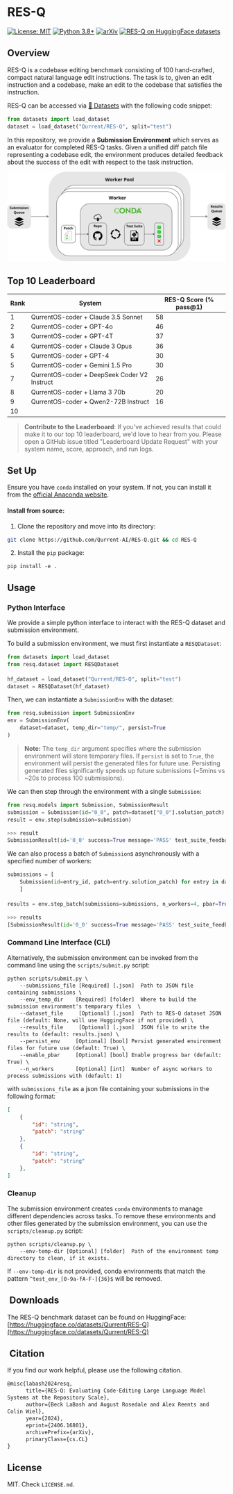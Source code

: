 # RES-Q
[![License: MIT](https://img.shields.io/badge/License-MIT-green.svg)](https://opensource.org/licenses/MIT)
[![Python 3.8+](https://img.shields.io/badge/python-3.8+-blue.svg)](https://www.python.org/downloads/release/python-380/)
[![arXiv](https://img.shields.io/badge/arXiv-2406.16801-b31b1b.svg)](https://arxiv.org/abs/2406.16801) [![RES-Q on HuggingFace datasets](https://img.shields.io/badge/%F0%9F%A4%97%20Datasets-RES--Q-yellow?style=flat)](https://huggingface.co/datasets/Qurrent/RES-Q)

## Overview
RES-Q is a codebase editing benchmark consisting of 100 hand-crafted, compact natural language edit instructions.
The task is to, given an edit instruction and a codebase, make an edit to the codebase that satisfies the instruction.

RES-Q can be accessed via [🤗 Datasets](https://huggingface.co/datasets/Qurrent/RES-Q) with the following code snippet:
```python
from datasets import load_dataset
dataset = load_dataset("Qurrent/RES-Q", split="test")
```
In this repository, we provide a **Submission Environment** which serves as an evaluator for completed RES-Q tasks. Given a unified diff patch file representing a codebase edit, the environment produces detailed feedback about the success of the edit with respect to the task instruction.

<div align="center">
<p align="center">
  <img src="assets/environment.png" width="600px" alt="diagram">
</p>
</div>



## Top 10 Leaderboard

| Rank | System | RES-Q Score (% pass@1) |
|------|--------|----------------------|
| 1    | QurrentOS-coder + Claude 3.5 Sonnet | 58 |
| 2    | QurrentOS-coder + GPT-4o | 46 |
| 3    | QurrentOS-coder + GPT-4T | 37 |
| 4    | QurrentOS-coder + Claude 3 Opus | 36 |
| 5    | QurrentOS-coder + GPT-4 | 30 |
| 5    | QurrentOS-coder + Gemini 1.5 Pro | 30 |
| 7    | QurrentOS-coder + DeepSeek Coder V2 Instruct | 26 |
| 8    | QurrentOS-coder + Llama 3 70b | 20 |
| 9    | QurrentOS-coder + Qwen2-72B Instruct | 16 |
| 10    |  |  |

> **Contribute to the Leaderboard**: If you've achieved results that could make it to our top 10 leaderboard, we'd love to hear from you. Please open a GitHub issue titled "Leaderboard Update Request" with your system name, score, approach, and run logs. 


##  Set Up

Ensure you have `conda` installed on your system. If not, you can install it from the [official Anaconda website](https://www.anaconda.com/products/individual).

#### Install from source:
1. Clone the repository and move into its directory:

```bash
git clone https://github.com/Qurrent-AI/RES-Q.git && cd RES-Q
```

2. Install the `pip` package:

```
pip install -e .
```

## Usage

### Python Interface
We provide a simple python interface to interact with the RES-Q dataset and submission environment.

To build a submission environment, we must first instantiate a `RESQDataset`:
```python
from datasets import load_dataset
from resq.dataset import RESQDataset

hf_dataset = load_dataset("Qurrent/RES-Q", split="test")
dataset = RESQDataset(hf_dataset)
```

Then, we can instantiate a `SubmissionEnv` with the dataset:  
```python
from resq.submission import SubmissionEnv
env = SubmissionEnv(
    dataset=dataset, temp_dir="temp/", persist=True
)
```
> **Note:**
> The `temp_dir` argument specifies where the submission environment will store temporary files. If `persist` is set to `True`, the environment will persist the generated files for future use. Persisting generated files significantly speeds up future submissions (~5mins vs ~20s to process 100 submissions).

We can then step through the environment with a single `Submission`: 
```python
from resq.models import Submission, SubmissionResult
submission = Submission(id="0_0", patch=dataset["0_0"].solution_patch)
result = env.step(submission=submission)
```
```python
>>> result
SubmissionResult(id='0_0' success=True message='PASS' test_suite_feedback='')
```

We can also process a batch of `Submission`s asynchronously with a specified number of workers:
```python
submissions = [
    Submission(id=entry_id, patch=entry.solution_patch) for entry in dataset
    ]

results = env.step_batch(submissions=submissions, n_workers=4, pbar=True)
```
```python
>>> results
[SubmissionResult(id='0_0' success=True message='PASS' test_suite_feedback=''), ...]
```

### Command Line Interface (CLI)
Alternatively, the submission environment can be invoked from the command line using the `scripts/submit.py` script:

```
python scripts/submit.py \
    --submissions_file [Required] [.json]  Path to JSON file containing submissions \
    --env_temp_dir    [Required] [folder]  Where to build the submission environment's temporary files  \
    --dataset_file     [Optional] [.json]  Path to RES-Q dataset JSON file (default: None, will use HuggingFace if not provided) \
    --results_file     [Optional] [.json]  JSON file to write the results to (default: results.json) \
    --persist_env     [Optional] [bool] Persist generated environment files for future use (default: True) \
    --enable_pbar     [Optional] [bool] Enable progress bar (default: True) \
    --n_workers       [Optional] [int]  Number of async workers to process submissions with (default: 1)
```

with `submissions_file` as a json file containing your submissions in the following format:

```json
[
	{
		"id": "string",
		"patch": "string"
	},
	{
		"id": "string",
		"patch": "string"
	},
]
```

### Cleanup
The submission environment creates `conda` environments to manage different dependencies across tasks. To remove these environments and other files generated by the submission environment, you can use the `scripts/cleanup.py` script:

```
python scripts/cleanup.py \
    --env-temp-dir [Optional] [folder]  Path of the environment temp directory to clean, if it exists.
```

If `--env-temp-dir` is not provided, conda environments that match the pattern `^test_env_[0-9a-fA-F-]{36}$` will be removed.


## ️ Downloads
The RES-Q benchmark dataset can be found on HuggingFace: [https://huggingface.co/datasets/Qurrent/RES-Q](https://huggingface.co/datasets/Qurrent/RES-Q)


## ️ Citation
If you find our work helpful, please use the following citation.

```
@misc{labash2024resq,
      title={RES-Q: Evaluating Code-Editing Large Language Model Systems at the Repository Scale}, 
      author={Beck LaBash and August Rosedale and Alex Reents and Colin Wiel},
      year={2024},
      eprint={2406.16801},
      archivePrefix={arXiv},
      primaryClass={cs.CL}
}
```


## License
MIT. Check `LICENSE.md`.